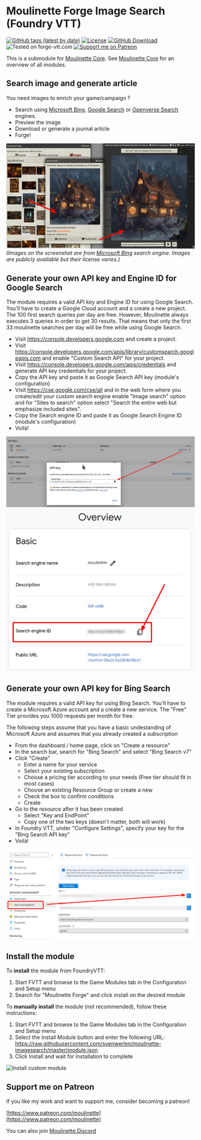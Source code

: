 # Moulinette Forge Image Search (Foundry VTT)

[![GitHub tags (latest by date)](https://img.shields.io/github/v/tag/SvenWerlen/moulinette-imagesearch)](https://github.com/SvenWerlen/moulinette-imagesearch/releases)
[![License](https://img.shields.io/github/license/SvenWerlen/moulinette-imagesearch)](https://github.com/SvenWerlen/moulinette-imagesearch/blob/main/LICENSE.txt)
[![GitHub Download](https://img.shields.io/badge/foundryvtt-Download-important)](#install)
![Tested on forge-vtt.com](https://img.shields.io/badge/Forge-supported-success)
[![Support me on Patreon](https://img.shields.io/badge/patreon-Support%20me-informational)](https://www.patreon.com/moulinette)

This is a submodule for [Moulinette Core](https://github.com/SvenWerlen/moulinette-core). See [Moulinette Core](https://github.com/SvenWerlen/moulinette-core) for an overview of all modules.

## Search image and generate article

You need images to enrich your game/campaign ?
* Search using <a href="https://www.bing.com" target="_blank">Microsoft Bing</a>, <a href="https://www.google.com" target="_blank">Google Search</a> or <a href="https://search.openverse.engineering/" target="_blank">Openverse Search</a> engines.
* Preview the image
* Download or generate a journal article
* Forge!

![Image search on Bing](docs/img/search-bing.jpg)
<br>_(Images on the screenshot are from [Microsoft Bing](https://www.bing.com) search engine. Images are publicly available but their license varies.)_

## <a name="configure"/>Generate your own API key and Engine ID for Google Search

The module requires a valid API key and Engine ID for using Google Search. You'll have to create a Google Cloud account and a create a new project. The 100 first search queries per day are free. However, Moulinette always executes 3 queries in order to get 30 results. That means that only the first 33 moulinette searches per day will be free while using Google Search.

* Visit https://console.developers.google.com and create a project.
* Visit https://console.developers.google.com/apis/library/customsearch.googleapis.com and enable "Custom Search API" for your project.
* Visit https://console.developers.google.com/apis/credentials and generate API key credentials for your project.
* Copy the API key and paste it as Google Search API key (module's configuration)
* Visit https://cse.google.com/cse/all and in the web form where you create/edit your custom search engine enable "Image search" option and for "Sites to search" option select "Search the entire web but emphasize included sites".
* Copy the Search engine ID and paste it as Google Search Engine ID (module's configuration)
* Voilà!

![Configure Google Search](docs/img/configure-google-api.jpg)
![Configure Google Search](docs/img/configure-google-engine.jpg)

## <a name="configure"/>Generate your own API key for Bing Search

The module requires a valid API key for using Bing Search. You'll have to create a Microsoft Azure account and a create a new service. The "Free" Tier provides you 1000 requests per month for free.

The following steps assume that you have a basic undestanding of Microsoft Azure and assumes that you already created a subscription
* From the dashboard / home page, click on "Create a resource"
* In the search bar, search for "Bing Search" and select "Bing Search v7"
* Click "Create"
  * Enter a name for your service
  * Select your existing subscription
  * Choose a pricing tier according to your needs (Free tier should fit in most cases)
  * Choose an existing Resource Group or create a new
  * Check the box to confirm conditions
  * Create
* Go to the resource after it has been created
  * Select "Key and EndPoint"
  * Copy one of the two keys (doesn't matter, both will work)
* In Foundry VTT, under "Configure Settings", specify your key for the "Bing Search API key"
* Voilà!

![Configure Bing Search](docs/img/configure-bing.jpg)

## <a name="install"/>Install the module

To **install** the module from FoundryVTT:
1. Start FVTT and browse to the Game Modules tab in the Configuration and Setup menu
2. Search for "Moulinette Forge" and click install on the desired module

To **manually install** the module (not recommended), follow these instructions:

1. Start FVTT and browse to the Game Modules tab in the Configuration and Setup menu
2. Select the Install Module button and enter the following URL: https://raw.githubusercontent.com/svenwerlen/moulinette-imagesearch/master/module.json
3. Click Install and wait for installation to complete 

![Install custom module](https://raw.githubusercontent.com/SvenWerlen/moulinette-core/main/docs/img/moulinette-install.jpg)

## <a name="support"/>Support me on Patreon

If you like my work and want to support me, consider becoming a patreon!

[https://www.patreon.com/moulinette](https://www.patreon.com/moulinette)

You can also join [Moulinette Discord](https://discord.gg/xg3dcMQfP2)
